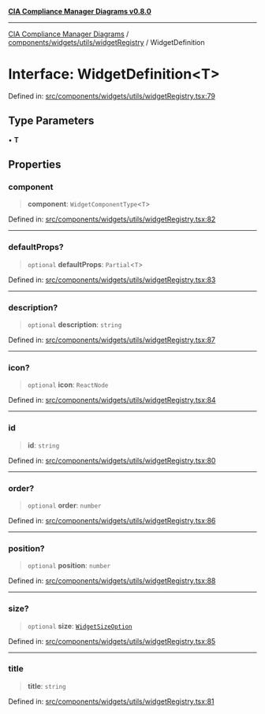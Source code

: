 [**CIA Compliance Manager Diagrams v0.8.0**](../../../../../README.md)

***

[CIA Compliance Manager Diagrams](../../../../../modules.md) / [components/widgets/utils/widgetRegistry](../README.md) / WidgetDefinition

# Interface: WidgetDefinition\<T\>

Defined in: [src/components/widgets/utils/widgetRegistry.tsx:79](https://github.com/Hack23/cia-compliance-manager/blob/cb6149c89796a3270553cf52dea8f2c5b402dd17/src/components/widgets/utils/widgetRegistry.tsx#L79)

## Type Parameters

• **T**

## Properties

### component

> **component**: `WidgetComponentType`\<`T`\>

Defined in: [src/components/widgets/utils/widgetRegistry.tsx:82](https://github.com/Hack23/cia-compliance-manager/blob/cb6149c89796a3270553cf52dea8f2c5b402dd17/src/components/widgets/utils/widgetRegistry.tsx#L82)

***

### defaultProps?

> `optional` **defaultProps**: `Partial`\<`T`\>

Defined in: [src/components/widgets/utils/widgetRegistry.tsx:83](https://github.com/Hack23/cia-compliance-manager/blob/cb6149c89796a3270553cf52dea8f2c5b402dd17/src/components/widgets/utils/widgetRegistry.tsx#L83)

***

### description?

> `optional` **description**: `string`

Defined in: [src/components/widgets/utils/widgetRegistry.tsx:87](https://github.com/Hack23/cia-compliance-manager/blob/cb6149c89796a3270553cf52dea8f2c5b402dd17/src/components/widgets/utils/widgetRegistry.tsx#L87)

***

### icon?

> `optional` **icon**: `ReactNode`

Defined in: [src/components/widgets/utils/widgetRegistry.tsx:84](https://github.com/Hack23/cia-compliance-manager/blob/cb6149c89796a3270553cf52dea8f2c5b402dd17/src/components/widgets/utils/widgetRegistry.tsx#L84)

***

### id

> **id**: `string`

Defined in: [src/components/widgets/utils/widgetRegistry.tsx:80](https://github.com/Hack23/cia-compliance-manager/blob/cb6149c89796a3270553cf52dea8f2c5b402dd17/src/components/widgets/utils/widgetRegistry.tsx#L80)

***

### order?

> `optional` **order**: `number`

Defined in: [src/components/widgets/utils/widgetRegistry.tsx:86](https://github.com/Hack23/cia-compliance-manager/blob/cb6149c89796a3270553cf52dea8f2c5b402dd17/src/components/widgets/utils/widgetRegistry.tsx#L86)

***

### position?

> `optional` **position**: `number`

Defined in: [src/components/widgets/utils/widgetRegistry.tsx:88](https://github.com/Hack23/cia-compliance-manager/blob/cb6149c89796a3270553cf52dea8f2c5b402dd17/src/components/widgets/utils/widgetRegistry.tsx#L88)

***

### size?

> `optional` **size**: [`WidgetSizeOption`](../type-aliases/WidgetSizeOption.md)

Defined in: [src/components/widgets/utils/widgetRegistry.tsx:85](https://github.com/Hack23/cia-compliance-manager/blob/cb6149c89796a3270553cf52dea8f2c5b402dd17/src/components/widgets/utils/widgetRegistry.tsx#L85)

***

### title

> **title**: `string`

Defined in: [src/components/widgets/utils/widgetRegistry.tsx:81](https://github.com/Hack23/cia-compliance-manager/blob/cb6149c89796a3270553cf52dea8f2c5b402dd17/src/components/widgets/utils/widgetRegistry.tsx#L81)
